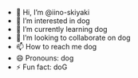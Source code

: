 - 👋 Hi, I’m @iino-skiyaki
- 👀 I’m interested in dog
- 🌱 I’m currently learning dog
- 💞️ I’m looking to collaborate on dog
- 📫 How to reach me dog
- 😄 Pronouns: dog
- ⚡ Fun fact: doG

<!---
iino-skiyaki/iino-skiyaki is a ✨ special ✨ repository because its `README.md` (this file) appears on your GitHub profile.
You can click the Preview link to take a look at your changes.
--->
